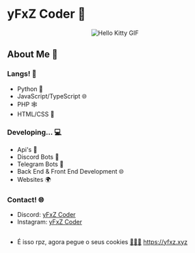 # yFxZ Coder 🚀
  
<div align="center">
  <img src="https://media.tenor.com/YcSbUdAyjy4AAAAi/cute-hello-kitty.gif" alt="Hello Kitty GIF">
</div>

## About Me 🤖

### Langs! 🗽

- Python 🐍
- JavaScript/TypeScript 🌐
- PHP 🕸️
- HTML/CSS 🎨

### Developing... 💻

- Api's 🧊
- Discord Bots 🤖
- Telegram Bots 📱
- Back End & Front End Development 🌐
- Websites 🌍

### Contact! 🌐

- Discord: [yFxZ Coder](https://discord.com/users/331956452044570635)
- Instagram: [yFxZ Coder](https://www.instagram.com/yfxzofc)

## 
- É isso rpz, agora pegue o seus cookies [🍪🍪🍪](https://yfxz.xyz) https://yfxz.xyz
